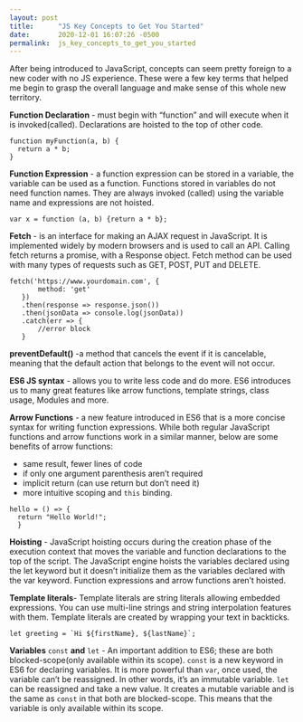 ```yaml
---
layout: post
title:      "JS Key Concepts to Get You Started"
date:       2020-12-01 16:07:26 -0500
permalink:  js_key_concepts_to_get_you_started
---
```



After being introduced to JavaScript, concepts can seem pretty foreign to a new coder with no JS experience.  These were a few key terms that helped me begin to grasp the overall language and make sense of this whole new territory.

**Function Declaration** - must begin with “function” and will execute when it is invoked(called). Declarations are hoisted to the top of other code.

    function myFunction(a, b) {
      return a * b;
    }

**Function Expression** - a function expression can be stored in a variable, the variable can be used as a function.  Functions stored in variables do not need function names. They are always invoked (called) using the variable name and expressions are not hoisted.

    var x = function (a, b) {return a * b};
		
**Fetch** - is an interface for making an AJAX request in JavaScript. It is implemented widely by modern browsers and is used to call an API. Calling fetch returns a promise, with a Response object. Fetch method can be used with many types of requests such as GET, POST, PUT and DELETE.

    fetch('https://www.yourdomain.com', {
           method: 'get'
       })
       .then(response => response.json())
       .then(jsonData => console.log(jsonData))
       .catch(err => {
           //error block
       }

**preventDefault()** -a method that cancels the event if it is cancelable, meaning that the default action that belongs to the event will not occur.

**ES6 JS syntax** - allows you to write less code and do more. ES6 introduces us to many great features like arrow functions, template strings, class usage, Modules and more.

**Arrow Functions** - a new feature introduced in ES6 that is a more concise syntax for writing function expressions. While both regular JavaScript functions and arrow functions work in a similar manner, below are some benefits of arrow functions:
* same result, fewer lines of code
* if only one argument parenthesis aren’t required
* implicit return (can use return but don’t need it)
* more intuitive scoping and `this` binding.

```
hello = () => {
  return "Hello World!";
  }
```

**Hoisting** - JavaScript hoisting occurs during the creation phase of the execution context that moves the variable and function declarations to the top of the script.  The JavaScript engine hoists the variables declared using the let keyword but it doesn’t initialize them as the variables declared with the var keyword.  Function expressions and arrow functions aren’t hoisted.

**Template literals**- Template literals are string literals allowing embedded expressions. You can use multi-line strings and string interpolation features with them. Template literals are created by wrapping your text in backticks.

    let greeting = `Hi ${firstName}, ${lastName}`;
		
**Variables** `const` **and** `let`  - An important addition to ES6; these are both blocked-scope(only available within its scope).
`const` is a new keyword in ES6 for declaring variables. It is more powerful than `var`, once used, the variable can’t be reassigned. In other words, it’s an immutable variable.
`let` can be reassigned and take a new value. It creates a mutable variable and is the same as `const` in that both are blocked-scope. This means that the variable is only available within its scope.



